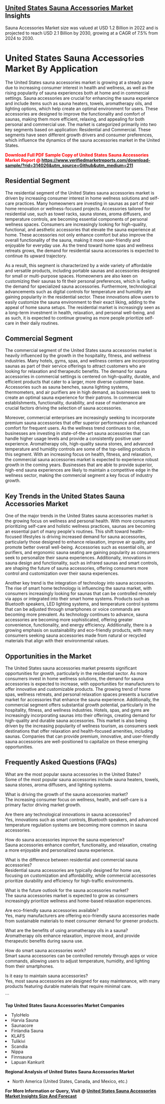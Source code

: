 <h2><a href="https://www.verifiedmarketreports.com/download-sample/?rid=314026&amp;utm_source=Github&amp;utm_medium=211" target="_blank">United States Sauna Accessories Market</a> Insights</h2><p>Sauna Accessories Market size was valued at USD 1.2 Billion in 2022 and is projected to reach USD 2.1 Billion by 2030, growing at a CAGR of 7.5% from 2024 to 2030.</p><p><h1>United States Sauna Accessories Market By Application</h1><p>The United States sauna accessories market is growing at a steady pace due to increasing consumer interest in health and wellness, as well as the rising popularity of sauna experiences both at home and in commercial settings. Sauna accessories are crucial for enhancing the sauna experience and include items such as sauna heaters, towels, aromatherapy oils, and lighting options, which help create an optimal environment for users. These accessories are designed to improve the functionality and comfort of saunas, making them more efficient, relaxing, and appealing for both personal and commercial use. The market is categorized primarily into two key segments based on application: Residential and Commercial. These segments have seen different growth drivers and consumer preferences, which influence the dynamics of the sauna accessories market in the United States. <b><p><span class=""><span style="color: #ff0000;"><strong>Download Full PDF Sample Copy of United States Sauna Accessories Market Report</strong> @ </span><a href="https://www.verifiedmarketreports.com/download-sample/?rid=314026&amp;utm_source=Github&amp;utm_medium=211" target="_blank">https://www.verifiedmarketreports.com/download-sample/?rid=314026&amp;utm_source=Github&amp;utm_medium=211</a></span></p></b></p><h2>Residential Segment</h2><p>The residential segment of the United States sauna accessories market is driven by increasing consumer interest in home wellness solutions and self-care practices. Many homeowners are investing in saunas as part of their home renovation or wellness-focused projects. Accessories tailored for residential use, such as towel racks, sauna stones, aroma diffusers, and temperature controls, are becoming essential components of personal wellness spaces. Consumers are increasingly looking for high-quality, functional, and aesthetic accessories that elevate the sauna experience at home. These accessories not only enhance comfort but also improve the overall functionality of the sauna, making it more user-friendly and enjoyable for everyday use. As the trend toward home spas and wellness retreats grows, the demand for residential sauna accessories is expected to continue its upward trajectory.<p>As a result, this segment is characterized by a wide variety of affordable and versatile products, including portable saunas and accessories designed for small or multi-purpose spaces. Homeowners are also keen on customizing their saunas to fit their personal preferences, which is fueling the demand for specialized sauna accessories. Furthermore, technological advancements such as digital controls for temperature and humidity are gaining popularity in the residential sector. These innovations allow users to easily customize the sauna environment to their exact liking, adding to the appeal of home sauna setups. The residential market is increasingly seen as a long-term investment in health, relaxation, and personal well-being, and as such, it is expected to continue growing as more people prioritize self-care in their daily routines.</p><h2>Commercial Segment</h2><p>The commercial segment of the United States sauna accessories market is heavily influenced by the growth in the hospitality, fitness, and wellness industries. Many hotels, gyms, spas, and wellness centers are incorporating saunas as part of their service offerings to attract customers who are looking for relaxation and therapeutic benefits. The demand for sauna accessories in commercial settings is centered on high-quality, durable, and efficient products that cater to a larger, more diverse customer base. Accessories such as sauna benches, sauna lighting systems, thermometers, and air purifiers are in high demand, as businesses seek to create an optimal sauna experience for their patrons. In commercial establishments, functionality, durability, and ease of maintenance are crucial factors driving the selection of sauna accessories.<p>Moreover, commercial enterprises are increasingly seeking to incorporate premium sauna accessories that offer superior performance and enhanced comfort for frequent users. As the wellness trend continues to rise, businesses are investing in state-of-the-art sauna accessories that can handle higher usage levels and provide a consistently positive user experience. Aromatherapy oils, high-quality sauna stones, and advanced temperature and humidity controls are some of the top-selling products in this segment. With an increasing focus on health, fitness, and relaxation, the commercial sauna accessories market is expected to experience robust growth in the coming years. Businesses that are able to provide superior, high-end sauna experiences are likely to maintain a competitive edge in the wellness sector, making the commercial segment a key focus of industry growth.</p><h2>Key Trends in the United States Sauna Accessories Market</h2><p>One of the major trends in the United States sauna accessories market is the growing focus on wellness and personal health. With more consumers prioritizing self-care and holistic wellness practices, saunas are becoming an essential part of many people's routines. This shift toward health-focused lifestyles is driving increased demand for sauna accessories, particularly those designed to enhance relaxation, improve air quality, and promote better overall well-being. Accessories such as essential oils, air purifiers, and ergonomic sauna seating are gaining popularity as consumers seek to personalize their sauna experiences. Additionally, innovations in sauna design and functionality, such as infrared saunas and smart controls, are shaping the future of sauna accessories, offering consumers more control and customization over their sauna experiences.<p>Another key trend is the integration of technology into sauna accessories. The rise of smart home technology is influencing the sauna market, with consumers increasingly looking for saunas that can be controlled remotely via apps or integrated into their smart home systems. Products such as Bluetooth speakers, LED lighting systems, and temperature control systems that can be adjusted through smartphones or voice commands are becoming more prevalent. As technology continues to advance, sauna accessories are becoming more sophisticated, offering greater convenience, functionality, and energy efficiency. Additionally, there is a growing emphasis on sustainability and eco-friendly products, with many consumers seeking sauna accessories made from natural or recycled materials that align with their environmental values.</p><h2>Opportunities in the Market</h2><p>The United States sauna accessories market presents significant opportunities for growth, particularly in the residential sector. As more consumers invest in home wellness solutions, the demand for sauna accessories is expected to increase, with opportunities for manufacturers to offer innovative and customizable products. The growing trend of home spas, wellness retreats, and personal relaxation spaces presents a lucrative market for accessories that enhance the sauna experience. Additionally, the commercial segment offers substantial growth potential, particularly in the hospitality, fitness, and wellness industries. Hotels, spas, and gyms are increasingly incorporating saunas into their offerings, creating demand for high-quality and durable sauna accessories. This market is also being driven by the increasing popularity of wellness tourism, as consumers seek destinations that offer relaxation and health-focused amenities, including saunas. Companies that can provide premium, innovative, and user-friendly sauna accessories are well-positioned to capitalize on these emerging opportunities.</p><h2>Frequently Asked Questions (FAQs)</h2><p>What are the most popular sauna accessories in the United States? <br> Some of the most popular sauna accessories include sauna heaters, towels, sauna stones, aroma diffusers, and lighting systems.</p><p>What is driving the growth of the sauna accessories market? <br> The increasing consumer focus on wellness, health, and self-care is a primary factor driving market growth.</p><p>Are there any technological innovations in sauna accessories? <br> Yes, innovations such as smart controls, Bluetooth speakers, and advanced temperature regulation systems are becoming more common in sauna accessories.</p><p>How do sauna accessories improve the sauna experience? <br> Sauna accessories enhance comfort, functionality, and relaxation, creating a more enjoyable and personalized sauna experience.</p><p>What is the difference between residential and commercial sauna accessories? <br> Residential sauna accessories are typically designed for home use, focusing on customization and affordability, while commercial accessories prioritize durability and efficiency for high-traffic environments.</p><p>What is the future outlook for the sauna accessories market? <br> The sauna accessories market is expected to grow as consumers increasingly prioritize wellness and home-based relaxation experiences.</p><p>Are eco-friendly sauna accessories available? <br> Yes, many manufacturers are offering eco-friendly sauna accessories made from sustainable materials to meet consumer demand for greener products.</p><p>What are the benefits of using aromatherapy oils in a sauna? <br> Aromatherapy oils enhance relaxation, improve mood, and provide therapeutic benefits during sauna use.</p><p>How do smart sauna accessories work? <br> Smart sauna accessories can be controlled remotely through apps or voice commands, allowing users to adjust temperature, humidity, and lighting from their smartphones.</p><p>Is it easy to maintain sauna accessories? <br> Yes, most sauna accessories are designed for easy maintenance, with many products featuring durable materials that require minimal care.</p>```</p><p><strong>Top United States Sauna Accessories Market Companies</strong></p><div data-test-id=""><p><li>TyloHelo</li><li> Harvia Sauna</li><li> Saunacore</li><li> Finlandia Sauna</li><li> KLAFS</li><li> Tulikivi</li><li> Scandia</li><li> Nippa</li><li> Finnsauna</li><li> Lapuan Kankurit</li></p><div><strong>Regional Analysis of&nbsp;United States Sauna Accessories Market</strong></div><ul><li dir="ltr"><p dir="ltr">North America&nbsp;(United States, Canada, and Mexico, etc.)</p></li></ul><p><strong>For More Information or Query, Visit @&nbsp;</strong><strong><a href="https://www.verifiedmarketreports.com/product/sauna-accessories-market/?utm_source=Github&amp;utm_medium=211" target="_blank">United States Sauna Accessories Market Insights Size And Forecast</a></strong></p></div>
